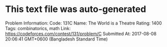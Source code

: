 # This text file was auto-generated

Problem Information:
Code: 131C
Name: The World is a Theatre
Rating: 1400
Tags: combinatorics, math
Link: https://codeforces.com/contest/131/problem/C
Submitted At: 2017-08-08 20:06:41 GMT+0600 (Bangladesh Standard Time)